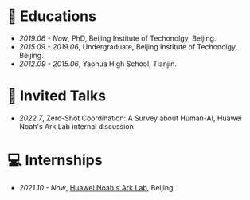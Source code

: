 
# 📖 Educations
- *2019.06 - Now*, PhD, Beijing Institute of Techonolgy, Beijing.
- *2015.09 - 2019.06*, Undergraduate, Beijing Institute of Techonolgy, Beijing.
- *2012.09 - 2015.06*, Yaohua High School, Tianjin.

# 💬 Invited Talks
- *2022.7*, Zero-Shot Coordination: A Survey about Human-AI, Huawei Noah's Ark Lab internal discussion

# 💻 Internships
- *2021.10 - Now*, [Huawei Noah's Ark Lab](https://www.noahlab.com.hk/), Beijing.
